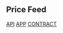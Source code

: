 ## Price Feed

[API](./backend/README.md)
[APP](./frontend/README.md)
[CONTRACT](./contract/README.md)